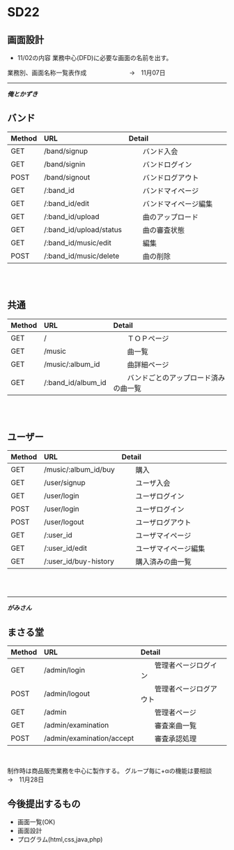 # SD22
## 画面設計

- 11/02の内容
 業務中心(DFD)に必要な画面の名前を出す。
 
 業務別、画面名称一覧表作成　　　　　　　→　11月07日

---

***俺とかずき***

## バンド

| Method     |  URL                           |   Detail               |
|:-----------|:-------------------------------|:-----------------------|
| GET        |  /band/signup                  |　　バンド入会　　　　　　　|
| GET        |  /band/signin                  |　　バンドログイン　　　　　|
| POST       |  /band/signout                 |　　バンドログアウト　　　　|
| GET        |  /:band_id                     |　　バンドマイページ　　　　|
| GET        |  /:band_id/edit                |　　バンドマイページ編集　　|
| GET        |  /:band_id/upload              |　　曲のアップロード　　　　|
| GET        |  /:band_id/upload/status       |　　曲の審査状態　　　　　　|
| GET        |  /:band_id/music/edit          |　　編集　　　　　　　　　　|
| POST       |  /:band_id/music/delete        |　　曲の削除　　　　　　　　|
<br>
<br>

## 共通

| Method     |  URL                           |   Detail                          |
|:-----------|:-------------------------------|:----------------------------------|
| GET        |  /                             |　　ＴＯＰページ　　　　　　　　　　　　　|
| GET        |  /music                        |　　曲一覧　　　　　　　　　　　　　　　　|
| GET        |  /music/:album_id              |　　曲詳細ページ　　　　　　　          |
| GET        |  /:band_id/album_id               |　　バンドごとのアップロード済みの曲一覧　|
<br>
<br>

## ユーザー

| Method     |  URL                           |   Detail                |
|:-----------|:-------------------------------|:------------------------|
| GET        |  /music/:album_id/buy          |　　購入　　　　　　　　　　　|
| GET        |  /user/signup                  |　　ユーザ入会　　　　　　　　|
| GET        |  /user/login                   |　　ユーザログイン　　　　　　|
| POST       |  /user/login                   |　　ユーザログイン　　　　　　|
| POST       |  /user/logout                  |　　ユーザログアウト　　　　　|
| GET        |  /:user_id                     |　　ユーザマイページ　　　　　|
| GET        |  /:user_id/edit                |　　ユーザマイページ編集　　　|
| GET        |  /:user_id/buy-history         |　　購入済みの曲一覧　　　　　|
<br>
<br>

---

***がみさん***

## まさる堂

| Method     |  URL                           |   Detail                |
|:-----------|:-------------------------------|:------------------------|
| GET        |  /admin/login                  |　　管理者ページログイン　　　|
| POST       |  /admin/logout                 |　　管理者ページログアウト　　|
| GET        |  /admin                        |　　管理者ページ　　　　　　　|
| GET        |  /admin/examination            |　　審査楽曲一覧　　　　　　　|
| POST       |  /admin/examination/accept     |　　審査承認処理　　　　　　　|
<br>

 制作時は商品販売業務を中心に製作する。
 グループ毎に+αの機能は要相談　　　　　　→　11月28日
 
## 今後提出するもの
 
- 画面一覧(OK)
- 画面設計
- プログラム(html,css,java,php)